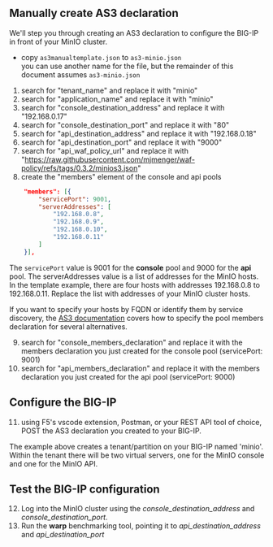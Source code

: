 ## Manually create AS3 declaration
We'll step you through creating an AS3 declaration to configure the BIG-IP in front of your MinIO cluster.

- copy `as3manualtemplate.json` to `as3-minio.json`  
you can use another name for the file, but the remainder of this document assumes `as3-minio.json`
1. search for "tenant_name" and replace it with "minio"
2. search for "application_name" and replace it with "minio"
3. search for "console_destination_address" and replace it with "192.168.0.17"
4. search for "console_destination_port" and replace it with "80"
5. search for "api_destination_address" and replace it with "192.168.0.18"
6. search for "api_destination_port" and replace it with "9000"
7. search for "api_waf_policy_url" and replace it with "https://raw.githubusercontent.com/mjmenger/waf-policy/refs/tags/0.3.2/minios3.json"
8. create the "members" element of the console and api pools
```json
    "members": [{
        "servicePort": 9001,
        "serverAddresses": [
            "192.168.0.8",
            "192.168.0.9",
            "192.168.0.10",
            "192.168.0.11"
        ]
    }],  
``` 
The `servicePort` value is 9001 for the **console** pool and 9000 for the **api**  pool. The serverAddresses value is a list of addresses for the MinIO hosts. In the template example, there are four hosts with addresses 192.168.0.8 to 192.168.0.11. Replace the list with addresses of your MinIO cluster hosts. 

If you want to specify your hosts by FQDN or identify them by service discovery, the [AS3 documentation](https://clouddocs.f5.com/products/extensions/f5-appsvcs-extension/latest/refguide/schema-reference.html#pool) covers how to specify the pool members declaration for several alternatives.

9. search for "console_members_declaration" and replace it with the members declaration you just created for the console pool (servicePort: 9001)
10. search for "api_members_declaration" and replace it with the members declaration you just created for the api pool (servicePort: 9000)


## Configure the BIG-IP
11. using F5's vscode extension, Postman, or your REST API tool of choice, POST the AS3 declaration you created to your BIG-IP. 

The example above creates a tenant/partition on your BIG-IP named 'minio'. Within the tenant there will be two virtual servers, one for the MinIO console and one for the MinIO API. 

## Test the BIG-IP configuration
12. Log into the MinIO cluster using the *console_destination_address* and *console_destination_port*. 
13. Run the **warp** benchmarking tool, pointing it to *api_destination_address* and *api_destination_port*